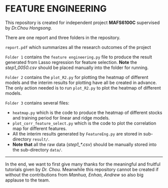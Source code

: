 FEATURE ENGINEERING
==
This repository is created for independent project **MAFS6100C** supervised by _Dr.Chou Hongsong_.

There are one report and three folders in the repository.

`report.pdf` which summarizes all the research outcomes of the project

`Folder 1` contains the `feature engineering.py` file to produce the result generated from Lasso regression for
feature selection. **Note** the _step1_0050.csv_ should be placed manually into the folder for running.

`Folder 2` contains the `plot_R2.py` for plotting the heatmap of different models and the interim results for plotting have
all be created in advance. The only action needed is to run `plot_R2.py` to plot the heatmap of different models.

`Folder 3` contains several files:
* `heatmap.py` which is the code to produce the heatmap of different stocks and training period for linear and ridge models.
* `plot_corr_feature_select.py` which is the code to plot the correlation map for different features.
* All the interim results generated by `FeatureEng.py` are stored in sub-directory `result/`.
* **Note that** all the raw data (_step1\_*.csv_) should be manually stored into the sub-directory `data/`.

---
In the end, we want to first give many thanks for the meaningful and fruitful tutorials given by _Dr. Chou_.
Meanwhile this repository cannot be created if without the contributions from _Manhua, Enhao, Andrew_ so also big applause to the team.

